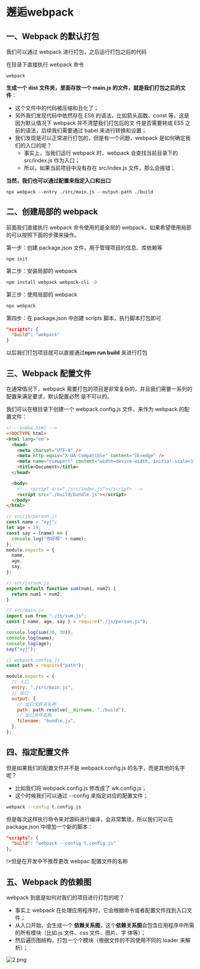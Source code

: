 # 邂逅webpack
## 一、Webpack 的默认打包

我们可以通过 webpack 进行打包，之后运行打包之后的代码

在目录下直接执行 webpack 命令

```babash
webpack
```
**生成一个 dist 文件夹，里面存放一个 main.js 的文件，就是我们打包之后的文件**：
- 这个文件中的代码被压缩和丑化了；
- 另外我们发现代码中依然存在 ES6 的语法，比如箭头函数、const 等，这是因为默认情况下 webpack 并不清楚我们打包后的文
件是否需要转成 ES5 之前的语法，后续我们需要通过 babel 来进行转换和设置；
- 我们发现是可以正常进行打包的，但是有一个问题，webpack 是如何确定我们的入口的呢？
  - 事实上，当我们运行 webpack 时，webpack 会查找当前目录下的 src/index.js 作为入口；
  - 所以，如果当前项目中没有存在 src/index.js 文件，那么会报错；

**当然，我们也可以通过配置来指定入口和出口**

  ```babash
  npx webpack --entry ./src/main.js --output-path ./build
  ```

## 二、创建局部的 webpack

前面我们直接执行 webpack 命令使用的是全局的 webpack，如果希望使用局部的可以按照下面的步骤来操作。

第一步：创建 package.json 文件，用于管理项目的信息、库依赖等

  ```babash
  npm init
  ```

第二步：安装局部的 webpack
  ```bash
  npm install webpack webpack-cli -D
  ```
第三步：使用局部的 webpack
  ```bash
  npx webpack
  ```

第四步：在 package.json 中创建 scripts 脚本，执行脚本打包即可
  ```json
  "scripts": {
    "build": "webpack"
  }
  ```

以后我们打包项目就可以直接通过**npm run build** 来进行打包

## 三、Webpack 配置文件

在通常情况下，webpack 需要打包的项目是非常复杂的，并且我们需要一系列的配置来满足要求，默认配置必然
  是不可以的。

我们可以在根目录下创建一个 webpack.config.js 文件，来作为 webpack 的配置文件：

```html
<!-- index.html -->
<!DOCTYPE html>
<html lang="en">
  <head>
    <meta charset="UTF-8" />
    <meta http-equiv="X-UA-Compatible" content="IE=edge" />
    <meta name="viewport" content="width=device-width, initial-scale=1.0" />
    <title>Document</title>
  </head>

  <body>
    <!-- <script src="./src/index.js"></script> -->
    <script src="./build/bundle.js"></script>
  </body>
</html>
```

```js
// src/js/person.js
const name = "xyj";
let age = 19;
const say = (name) => {
  console.log("你好啊" + name);
};
module.exports = {
  name,
  age,
  say,
};
```

```js
// src/js/sum.js
export default function sum(num1, num2) {
  return num1 + num2;
}
```

```js
// src/main.js
import sum from "./js/sum.js";
const { name, age, say } = require("./js/person.js");

console.log(sum(20, 30));
console.log(name);
console.log(age);
say("xyj");
```

```js
// webpack.config.js
const path = require("path");

module.exports = {
  // 入口
  entry: "./src/main.js",
  // 出口
  output: {
    // 出口文件夹名称
    path: path.resolve(__dirname, "./build"),
    // 出口文件名称
    filename: "bundle.js",
  },
};
```

## 四、指定配置文件

但是如果我们的配置文件并不是 webpack.config.js 的名字，而是其他的名字呢？
  - 比如我们将 webpack.config.js 修改成了 wk.config.js；
  - 这个时候我们可以通过 --config 来指定对应的配置文件；

```bash
webpack --config t.config.js
```
但是每次这样执行命令来对源码进行编译，会非常繁琐，所以我们可以在 package.json 中增加一个新的脚本：

```json
"scripts": {
  "build": "webpack --config t.config.js"
},
```

!>但是在开发中不推荐更改 webpac 配置文件的名称

## 五、Webpack 的依赖图

webpack 到底是如何对我们的项目进行打包的呢？
  - 事实上 webpack 在处理应用程序时，它会根据命令或者配置文件找到入口文件；
  - 从入口开始，会生成一个 **依赖关系图**，这个**依赖关系图**会包含应用程序中所需的所有模块（比如.js 文件、css 文件、图片、字
    体等）；
  - 然后遍历图结构，打包一个个模块（根据文件的不同使用不同的 loader 来解析）；

![2.png](https://img11.360buyimg.com/ddimg/jfs/t1/186387/27/17787/70827/61122e92E1cf3dd96/d2ae782caa05c06b.png)
